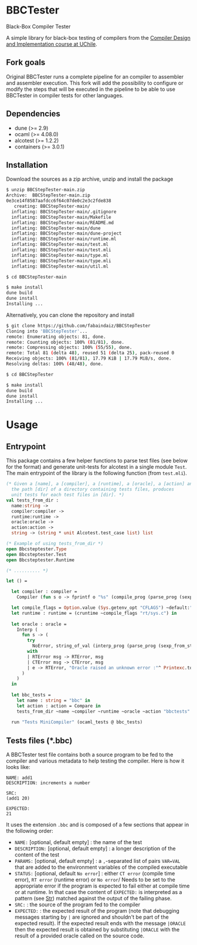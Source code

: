 # BBCTester
Black-Box Compiler Tester

A simple library for black-box testing of compilers from the [Compiler Design and Implementation course at UChile](https://users.dcc.uchile.cl/~etanter/CC5116/).

## Fork goals
Original BBCTester runs a complete pipeline for an compiler to assembler and assembler execution. This fork will add the possibility to configure or modify the steps that will be executed in the pipeline to be able to use BBCTester in compiler tests for other languages.

## Dependencies
- dune (>= 2.9)
- ocaml (>= 4.08.0)
- alcotest (>= 1.2.2)
- containers (>= 3.0.1)

## Installation


Download the sources as a zip archive, unzip and install the package
```bash
$ unzip BBCStepTester-main.zip
Archive:  BBCStepTester-main.zip
0e3ce14f8587aafdcc6f64c07de0c2e3c2fde838
   creating: BBCStepTester-main/
  inflating: BBCStepTester-main/.gitignore  
  inflating: BBCStepTester-main/Makefile  
  inflating: BBCStepTester-main/README.md  
  inflating: BBCStepTester-main/dune  
  inflating: BBCStepTester-main/dune-project  
  inflating: BBCStepTester-main/runtime.ml  
  inflating: BBCStepTester-main/test.ml  
  inflating: BBCStepTester-main/test.mli  
  inflating: BBCStepTester-main/type.ml  
  inflating: BBCStepTester-main/type.mli  
  inflating: BBCStepTester-main/util.ml

$ cd BBCStepTester-main

$ make install
dune build
dune install         
Installing ...
```

Alternatively, you can clone the repository and install
```bash
$ git clone https://github.com/fabaindaiz/BBCStepTester
Cloning into 'BBCStepTester'...
remote: Enumerating objects: 81, done.
remote: Counting objects: 100% (81/81), done.
remote: Compressing objects: 100% (55/55), done.
remote: Total 81 (delta 48), reused 51 (delta 25), pack-reused 0
Receiving objects: 100% (81/81), 17.79 KiB | 17.79 MiB/s, done.
Resolving deltas: 100% (48/48), done.

$ cd BBCStepTester

$ make install
dune build
dune install         
Installing ...

```


# Usage

## Entrypoint

This package contains a few helper functions to parse test files (see below for the format) and generate unit-tests for alcotest in a single module `Test`. The main entrypoint of the library is the following function (from `test.mli`). 

```ocaml
(* Given a [name], a [compiler], a [runtime], a [oracle], a [action] and
  the path [dir] of a directory containing tests files, produces
  unit tests for each test files in [dir]. *)
val tests_from_dir :
  name:string ->
  compiler:compiler ->
  runtime:runtime ->
  oracle:oracle ->
  action:action ->
  string -> (string * unit Alcotest.test_case list) list
```

```ocaml
(* Example of using tests_from_dir *)
open Bbcsteptester.Type
open Bbcsteptester.Test
open Bbcsteptester.Runtime

(* .......... *)

let () =

  let compiler : compiler = 
    Compiler (fun s o -> fprintf o "%s" (compile_prog (parse_prog (sexp_from_string s))) ) in

  let compile_flags = Option.value (Sys.getenv_opt "CFLAGS") ~default:"-g" in
  let runtime : runtime = (cruntime ~compile_flags "rt/sys.c") in
  
  let oracle : oracle = 
    Interp (
      fun s -> (
        try
          NoError, string_of_val (interp_prog (parse_prog (sexp_from_string s)) empty_env)
        with
        | RTError msg -> RTError, msg
        | CTError msg -> CTError, msg
        | e -> RTError, "Oracle raised an unknown error :"^ Printexc.to_string e 
      )
    )
  in
  
  let bbc_tests =
    let name : string = "bbc" in
    let action : action = Compare in
    tests_from_dir ~name ~compiler ~runtime ~oracle ~action "bbctests" in
  
  run "Tests MiniCompiler" (ocaml_tests @ bbc_tests)
```


## Tests files (*.bbc)

A BBCTester test file contains both a source program to be fed to the compiler and various metadata to help testing the compiler.
Here is how it looks like:
```
NAME: add1
DESCRIPTION: increments a number

SRC:
(add1 20)

EXPECTED:
21
```


It uses the extension `.bbc` and is composed of a few sections that appear in the following order:
- `NAME:` [optional, default empty] : the name of the test
- `DESCRIPTION:` [optional, default empty] : a longer description of the content of the test
- `PARAMS:` [optional, default empty] : a `,`-separated list of pairs `VAR=VAL` that are added to the environment variables of the compiled executable
- `STATUS:` [optional, default `No error`] : either `CT error` (compile time error), `RT error` (runtime error) or `No error`/ Needs to be set to the appropriate error if the program is expected to fail either at compile time or at runtime. In that case the content of `EXPECTED:` is interpreted as a pattern (see [Str](https://caml.inria.fr/pub/docs/manual-ocaml/libref/Str.html)) matched against the output of the failing phase.
- `SRC:` : the source of the program fed to the compiler
- `EXPECTED:` : the expected result of the program (note that debugging messages starting by `|` are ignored and shouldn't be part of the expected result). If the expected result ends with the message `|ORACLE` then the expected result is obtained by substituting `|ORACLE` with the result of a provided oracle called on the source code.
